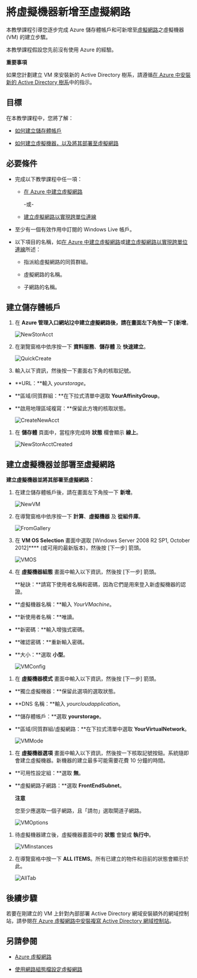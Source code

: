 <properties  linkid="manage-services-add-a-vm-to-a-virtual-network" urlDisplayName="Add a VM to virtual network" pageTitle="Add a virtual machine to a virtual network - Azure" metaKeywords="" description="A tutorial that teaches you how to create a storage account and virtual machine (VM) that you add to an Azure virtual network." metaCanonical="" services="virtual-machines,virtual-network" documentationCenter="" title="Add a Virtual Machine to a Virtual Network" authors="" solutions="" manager="" editor="" />

<h1>將虛擬機器新增至虛擬網路</h1>   


<!--SOMEWHERE IN THIS TUTORIAL I NEED TO XREF TO THE OTHER VMACHINE TUTORIAL -->

本教學課程引導您逐步完成 Azure 儲存體帳戶和可新增至[虛擬網路][1]之虛擬機器 (VM) 的建立步驟。

本教學課程假設您先前沒有使用 Azure 的經驗。
<div class="dev-callout"> 
<b>重要事項</b>

<p>如果您計劃建立 VM 來安裝新的 Active Directory 樹系，請遵循<a href="../active-directory-forest/">在 Azure 中安裝新的 Active Directory 樹系</a>中的指示。</p>
</div>

## 目標

在本教學課程中，您將了解：

* [如何建立儲存體帳戶](#CreateStorageAcct)

* [如何建立虛擬機器，以及將其部署至虛擬網路](#CreateVM)

## 必要條件

* 完成以下教學課程中任一項：
  
  * [在 Azure 中建立虛擬網路](/en-us/manage/services/networking/create-a-virtual-network/)
    
    -或-
  
  * [建立虛擬網路以實現跨單位連線](/en-us/manage/services/networking/cross-premises-connectivity/)

* 至少有一個有效作用中訂閱的 Windows Live 帳戶。

* 以下項目的名稱，如[在 Azure 中建立虛擬網路](/en-us/manage/services/networking/create-a-virtual-network/)或[建立虛擬網路以實現跨單位連線](/en-us/manage/services/networking/cross-premises-connectivity/)所述：
  
  * 指派給虛擬網路的同質群組。
  
  * 虛擬網路的名稱。
  
  * 子網路的名稱。

## <a name="CreateStorageAcct">建立儲存體帳戶</a>

1.  在 **Azure 管理入口網站][2]中建立虛擬網路後，請在畫面左下角按一下 [新增**。
    
    ![NewStorAcct](./media/virtual-networks-add-virtual-machine/VNTut3_01_NewStorageAccount.png)

2.  在瀏覽窗格中依序按一下 **資料服務**、**儲存體** 及 **快速建立**。
    
    ![QuickCreate](./media/virtual-networks-add-virtual-machine/VNTut3_02_StorageAcct_QuickCreate.png)

3.  輸入以下資訊，然後按一下畫面右下角的核取記號。

* **URL：**輸入 *yourstorage*。

* **區域/同質群組：**在下拉式清單中選取 **YourAffinityGroup**。

* **啟用地理區域複寫：**保留此方塊的核取狀態。
  
	![CreateNewAcct](./media/virtual-networks-add-virtual-machine/VNTut3_03_CreateNewStorageAccount.png)

1.  在 **儲存體** 頁面中，當程序完成時 **狀態** 欄會顯示 **線上**。
    
    ![NewStorAcctCreated](./media/virtual-networks-add-virtual-machine/VNTut3_04_NewStorageAcctCreated.png)

## <a name="CreateVM">建立虛擬機器並部署至虛擬網路</a>

**建立虛擬機器並將其部署至虛擬網路：**

1.  在建立儲存體帳戶後，請在畫面左下角按一下 **新增**。
    
    ![NewVM](./media/virtual-networks-add-virtual-machine/VNTut3_05_NewVM.png)

2.  在導覽窗格中依序按一下 **計算**、**虛擬機器** 及 **從組件庫**。
    
    ![FromGallery](./media/virtual-networks-add-virtual-machine/VNTut3_06_VM_FromGallery.png)

3.  在 **VM OS Selection** 畫面中選取 [Windows Server 2008 R2 SP1,
    October 2012]**** (或可用的最新版本)，然後按 [下一步] 箭頭。
    
    ![VMOS](./media/virtual-networks-add-virtual-machine/VNTut3_07_VMOSSelect_Win2008R2.png)

4.  在 **虛擬機器組態** 畫面中輸入以下資訊，然後按 [下一步] 箭頭。 <!-- SHOULD WE TELL USERS
    TO WRITE DOWN USER NAME AND PASS?? -->
    
    **秘訣：**請寫下使用者名稱和密碼，因為它們是用來登入新虛擬機器的認證。

* **虛擬機器名稱：**輸入 *YourVMachine*。

* **新使用者名稱：**唯讀。

* **新密碼：**輸入增強式密碼。

* **確認密碼：**重新輸入密碼。

* **大小：**選取 **小型**。
  
	![VMConfig](./media/virtual-networks-add-virtual-machine/VNTut3_08_VMConfig.png)

1.  在 **虛擬機器模式** 畫面中輸入以下資訊，然後按 [下一步] 箭頭。

* **獨立虛擬機器：**保留此選項的選取狀態。

* **DNS 名稱：**輸入 *yourcloudapplication*。

* **儲存體帳戶：**選取 **yourstorage**。

* **區域/同質群組/虛擬網路：**在下拉式清單中選取 **YourVirtualNetwork**。
  
	![VMMode](./media/virtual-networks-add-virtual-machine/VNTut3_09_VMMode.png)

1.  在 **虛擬機器選項** 畫面中輸入以下資訊，然後按一下核取記號按鈕。系統隨即會建立虛擬機器。新機器的建立最多可能需要花費 10
    分鐘的時間。
    <!-- CONFIRM HOW LONG IT CAN TAKE ON AVG FOR VMACHINE TO BE CREATED -->

* **可用性設定組：**選取 **無**。

* **虛擬網路子網路：**選取 **FrontEndSubnet**。
	<div class="dev-callout">
  	<b>注意</b>
  	<p>您至少應選取一個子網路，且「請勿」選取閘道子網路。</p>
	</div>
  
	![VMOptions](./media/virtual-networks-add-virtual-machine/VNTut3_10_VMOptions.png)

1.  待虛擬機器建立後，虛擬機器畫面中的 **狀態** 會變成 **執行中**。
    
	![VMInstances](./media/virtual-networks-add-virtual-machine/VNTut3_11_VMInstances.png)

2.  在導覽窗格中按一下 **ALL ITEMS**。所有已建立的物件和目前的狀態會顯示於此。
    
    ![AllTab](./media/virtual-networks-add-virtual-machine/VNTut3_12_AllTab.png)

## 後續步驟

若要在剛建立的 VM 上針對內部部署 Active Directory 網域安裝額外的網域控制站，請參閱[在 Azure 虛擬網路中安裝複寫 Active Directory 網域控制站](/en-us/manage/services/networking/replica-domain-controller/)。

## 另請參閱

* [Azure 虛擬網路][1]

* [使用網路組態檔設定虛擬網路][3]

<!-- LINKS -->



[1]: http://msdn.microsoft.com/zh-tw/library/windowsazure/jj156007.aspx
[2]: http://manage.windowsazure.com/
[3]: http://msdn.microsoft.com/zh-tw/library/windowsazure/jj156097.aspx